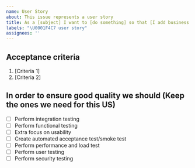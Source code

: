 ```yaml
---
name: User Story
about: This issue represents a user story
title: As a [subject] I want to [do something] so that [I add business value]
labels: "\U0001F4C7 user story"
assignees: ''
---
```


## Acceptance criteria

1. [Criteria 1]
1. [Criteria 2]

## In order to ensure good quality we should (Keep the ones we need for this US)

- [ ] Perform integration testing
- [ ] Perform functional testing
- [ ] Extra focus on usability
- [ ] Create automated acceptance test/smoke test
- [ ] Perform performance and load test
- [ ] Perform user testing
- [ ] Perform security testing
